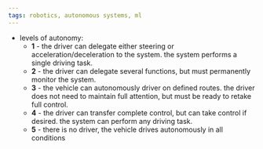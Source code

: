 ```yaml
---
tags: robotics, autonomous systems, ml
---
```


- levels of autonomy:
	- **1** - the driver can delegate either steering or acceleration/deceleration to the system. the system performs a single driving task.
	- **2** - the driver can delegate several functions, but must permanently monitor the system.
	- **3** - the vehicle can autonomously driver on defined routes. the driver does not need to maintain full attention, but must be ready to retake full control.
	- **4** - the driver can transfer complete control, but can take control if desired. the system can perform any driving task.
	- **5** - there is no driver, the vehicle drives autonomously in all conditions